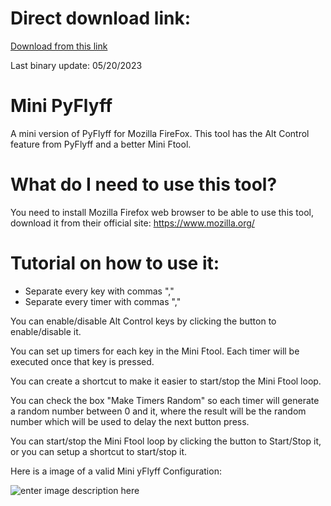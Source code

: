 # Direct download link:
[Download from this link](https://github.com/ils94/Mini_PyFlyff/releases/download/release/MiniPyFlyff.zip)

Last binary update: 05/20/2023

# Mini PyFlyff
A mini version of PyFlyff for Mozilla FireFox. This tool has the Alt Control feature from PyFlyff and a better Mini Ftool.

# What do I need to use this tool?
You need to install Mozilla Firefox web browser to be able to use this tool, download it from their official site: https://www.mozilla.org/

# Tutorial on how to use it:
- Separate every key with commas ","
- Separate every timer with commas ","

You can enable/disable Alt Control keys by
clicking the button to enable/disable it.

You can set up timers for each key in the
Mini Ftool. Each timer will be executed
once that key is pressed.

You can create a shortcut to make it easier
to start/stop the Mini Ftool loop.

You can check the box "Make Timers Random"
so each timer will generate a random number
between 0 and it, where the result will be
the random number which will be used to delay
the next button press.

You can start/stop the Mini Ftool loop by
clicking the button to Start/Stop it, or
you can setup a shortcut to start/stop it.

Here is a image of a valid Mini yFlyff Configuration:

![enter image description here](https://i.imgur.com/MLEubSM.png)
